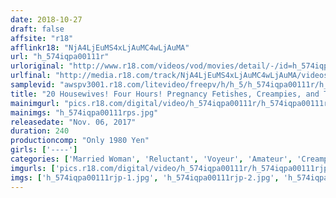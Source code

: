 ```yaml
---
date: 2018-10-27
draft: false
affsite: "r18"
afflinkr18: "NjA4LjEuMS4xLjAuMC4wLjAuMA"
url: "h_574iqpa00111r"
urloriginal: "http://www.r18.com/videos/vod/movies/detail/-/id=h_574iqpa00111r"
urlfinal: "http://media.r18.com/track/NjA4LjEuMS4xLjAuMC4wLjAuMA/videos/vod/movies/detail/-/id=h_574iqpa00111r"
samplevid: "awspv3001.r18.com/litevideo/freepv/h/h_5/h_574iqpa00111r/h_574iqpa00111r_dmb_w.mp4"
title: "20 Housewives! Four Hours! Pregnancy Fetishes, Creampies, and Toilet Rapes!"
mainimgurl: "pics.r18.com/digital/video/h_574iqpa00111r/h_574iqpa00111rps.jpg"
mainimgs: "h_574iqpa00111rps.jpg"
releasedate: "Nov. 06, 2017"
duration: 240
productioncomp: "Only 1980 Yen"
girls: ['----']
categories: ['Married Woman', 'Reluctant', 'Voyeur', 'Amateur', 'Creampie', 'Compilation', 'Over 4 Hours']
imgurls: ['pics.r18.com/digital/video/h_574iqpa00111r/h_574iqpa00111rjp-1.jpg', 'pics.r18.com/digital/video/h_574iqpa00111r/h_574iqpa00111rjp-2.jpg', 'pics.r18.com/digital/video/h_574iqpa00111r/h_574iqpa00111rjp-3.jpg', 'pics.r18.com/digital/video/h_574iqpa00111r/h_574iqpa00111rjp-4.jpg', 'pics.r18.com/digital/video/h_574iqpa00111r/h_574iqpa00111rjp-5.jpg', 'pics.r18.com/digital/video/h_574iqpa00111r/h_574iqpa00111rjp-6.jpg', 'pics.r18.com/digital/video/h_574iqpa00111r/h_574iqpa00111rjp-7.jpg', 'pics.r18.com/digital/video/h_574iqpa00111r/h_574iqpa00111rjp-8.jpg', 'pics.r18.com/digital/video/h_574iqpa00111r/h_574iqpa00111rjp-9.jpg', 'pics.r18.com/digital/video/h_574iqpa00111r/h_574iqpa00111rjp-10.jpg', 'pics.r18.com/digital/video/h_574iqpa00111r/h_574iqpa00111rjp-11.jpg', 'pics.r18.com/digital/video/h_574iqpa00111r/h_574iqpa00111rjp-12.jpg', 'pics.r18.com/digital/video/h_574iqpa00111r/h_574iqpa00111rjp-13.jpg', 'pics.r18.com/digital/video/h_574iqpa00111r/h_574iqpa00111rjp-14.jpg', 'pics.r18.com/digital/video/h_574iqpa00111r/h_574iqpa00111rjp-15.jpg', 'pics.r18.com/digital/video/h_574iqpa00111r/h_574iqpa00111rjp-16.jpg', 'pics.r18.com/digital/video/h_574iqpa00111r/h_574iqpa00111rjp-17.jpg', 'pics.r18.com/digital/video/h_574iqpa00111r/h_574iqpa00111rjp-18.jpg', 'pics.r18.com/digital/video/h_574iqpa00111r/h_574iqpa00111rjp-19.jpg', 'pics.r18.com/digital/video/h_574iqpa00111r/h_574iqpa00111rjp-20.jpg']
imgs: ['h_574iqpa00111rjp-1.jpg', 'h_574iqpa00111rjp-2.jpg', 'h_574iqpa00111rjp-3.jpg', 'h_574iqpa00111rjp-4.jpg', 'h_574iqpa00111rjp-5.jpg', 'h_574iqpa00111rjp-6.jpg', 'h_574iqpa00111rjp-7.jpg', 'h_574iqpa00111rjp-8.jpg', 'h_574iqpa00111rjp-9.jpg', 'h_574iqpa00111rjp-10.jpg', 'h_574iqpa00111rjp-11.jpg', 'h_574iqpa00111rjp-12.jpg', 'h_574iqpa00111rjp-13.jpg', 'h_574iqpa00111rjp-14.jpg', 'h_574iqpa00111rjp-15.jpg', 'h_574iqpa00111rjp-16.jpg', 'h_574iqpa00111rjp-17.jpg', 'h_574iqpa00111rjp-18.jpg', 'h_574iqpa00111rjp-19.jpg', 'h_574iqpa00111rjp-20.jpg']
---
```

